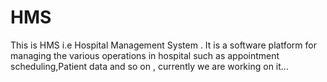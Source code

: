 # HMS
This is HMS i.e Hospital Management System . It is a software platform for managing the various operations in hospital such as appointment scheduling,Patient data and so on , currently we are working on it...

